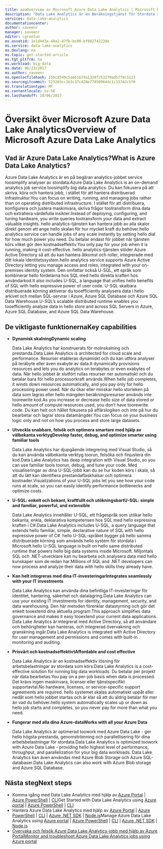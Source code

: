 ```yaml
---
title: aaaOverview av Microsoft Azure Data Lake Analytics | Microsoft Docs
description: "Data Lake Analytics är en Beräkningstjänst för Stordata som låter dig använda data toodrive företaget med hjälp av kunskap från dina data i hello molnet, oavsett dess storlek eller om det är."
services: data-lake-analytics
documentationcenter: 
author: saveenr
manager: saveenr
editor: cgronlun
ms.assetid: 1e1d443a-48a2-47fb-bc00-bf88274222de
ms.service: data-lake-analytics
ms.devlang: na
ms.topic: get-started-article
ms.tgt_pltfrm: na
ms.workload: big-data
ms.date: 06/23/2017
ms.author: saveenr
ms.openlocfilehash: 15bcd549c5aeb167da1338f253270ad57f8c5123
ms.sourcegitcommit: 523283cc1b3c37c428e77850964dc1c33742c5f0
ms.translationtype: MT
ms.contentlocale: sv-SE
ms.lasthandoff: 10/06/2017
---
```

# <a name="overview-of-microsoft-azure-data-lake-analytics"></a><span data-ttu-id="82f1a-103">Översikt över Microsoft Azure Data Lake Analytics</span><span class="sxs-lookup"><span data-stu-id="82f1a-103">Overview of Microsoft Azure Data Lake Analytics</span></span>
## <a name="what-is-azure-data-lake-analytics"></a><span data-ttu-id="82f1a-104">Vad är Azure Data Lake Analytics?</span><span class="sxs-lookup"><span data-stu-id="82f1a-104">What is Azure Data Lake Analytics?</span></span>
<span data-ttu-id="82f1a-105">Azure Data Lake Analytics är en på begäran analytics-jobbet service toosimplify analyser av stordata.</span><span class="sxs-lookup"><span data-stu-id="82f1a-105">Azure Data Lake Analytics is an on-demand analytics job service toosimplify big data analytics.</span></span> <span data-ttu-id="82f1a-106">Du kan fokusera på att skriva, köra och hantera jobb, i stället för att hantera distribuerad infrastruktur.</span><span class="sxs-lookup"><span data-stu-id="82f1a-106">You can focus on writing, running, and managing jobs rather than on operating distributed infrastructure.</span></span> <span data-ttu-id="82f1a-107">I stället för att distribuera, konfigurera och justera maskinvara, skriva frågor tootransform dina data och extrahera värdefulla insikter.</span><span class="sxs-lookup"><span data-stu-id="82f1a-107">Instead of deploying, configuring, and tuning hardware, you write queries tootransform your data and extract valuable insights.</span></span> <span data-ttu-id="82f1a-108">hello analytics-tjänsten kan hantera jobb av alla skalor direkt genom att ange hello skalan för hur mycket kraft du behöver.</span><span class="sxs-lookup"><span data-stu-id="82f1a-108">hello analytics service can handle jobs of any scale instantly by setting hello dial for how much power you need.</span></span> <span data-ttu-id="82f1a-109">Du betalar endast för jobbet när tjänsten körs vilket gör den kostnadseffektiv.</span><span class="sxs-lookup"><span data-stu-id="82f1a-109">You only pay for your job when it is running, making it cost-effective.</span></span> <span data-ttu-id="82f1a-110">hello analytics-tjänsten stöder Azure Active Directory så att du kan hantera åtkomst och roller, integrerade med ditt lokala identitetssystem.</span><span class="sxs-lookup"><span data-stu-id="82f1a-110">hello analytics service supports Azure Active Directory letting you manage access and roles, integrated with your on-premises identity system.</span></span> <span data-ttu-id="82f1a-111">Den omfattar också U-SQL, ett språk som kombinerar hello fördelarna hos SQL med hello direkta kraften hos användarkod.</span><span class="sxs-lookup"><span data-stu-id="82f1a-111">It also includes U-SQL, a language that unifies hello benefits of SQL with hello expressive power of user code.</span></span> <span data-ttu-id="82f1a-112">U-SQL skalbara distribuerade körning aktiverar du tooefficiently analysera data i hello arkivet och mellan SQL-servrar i Azure, Azure SQL Database och Azure SQL Data Warehouse.</span><span class="sxs-lookup"><span data-stu-id="82f1a-112">U-SQL’s scalable distributed runtime enables you tooefficiently analyze data in hello store and across SQL Servers in Azure, Azure SQL Database, and Azure SQL Data Warehouse.</span></span>

## <a name="key-capabilities"></a><span data-ttu-id="82f1a-113">De viktigaste funktionerna</span><span class="sxs-lookup"><span data-stu-id="82f1a-113">Key capabilities</span></span>
* <span data-ttu-id="82f1a-114">**Dynamisk skalning**</span><span class="sxs-lookup"><span data-stu-id="82f1a-114">**Dynamic scaling**</span></span>
  
    <span data-ttu-id="82f1a-115">Data Lake Analytics har konstruerats för molnskalning och prestanda.</span><span class="sxs-lookup"><span data-stu-id="82f1a-115">Data Lake Analytics is architected for cloud scale and performance.</span></span>  <span data-ttu-id="82f1a-116">Resurser etableras dynamiskt och du kan utföra analyser på terabyte eller även exabyte av data.</span><span class="sxs-lookup"><span data-stu-id="82f1a-116">It dynamically provisions resources and lets you do analytics on terabytes or even exabytes of data.</span></span> <span data-ttu-id="82f1a-117">När hello jobbet är slutfört rullas resurser ner automatiskt och du betalar bara för hello processorkraft används.</span><span class="sxs-lookup"><span data-stu-id="82f1a-117">When hello job completes, it winds down resources automatically, and you pay only for hello processing power used.</span></span> <span data-ttu-id="82f1a-118">När du ökar eller minskar hello storleken på data som lagras eller hello mängden beräkningsresurser används inte toorewrite kod.</span><span class="sxs-lookup"><span data-stu-id="82f1a-118">As you increase or decrease hello size of data stored or hello amount of compute resources used, you don’t have toorewrite code.</span></span> <span data-ttu-id="82f1a-119">Du kan helt och hållet fokusera på affärslogiken och inte på hur du bearbetar och lagrar stora datamängder.</span><span class="sxs-lookup"><span data-stu-id="82f1a-119">You can focus on your business logic only and not on how you process and store large datasets.</span></span>
* <span data-ttu-id="82f1a-120">**Utveckla snabbare, felsök och optimera smartare med hjälp av välbekanta verktyg**</span><span class="sxs-lookup"><span data-stu-id="82f1a-120">**Develop faster, debug, and optimize smarter using familiar tools**</span></span>
  
    <span data-ttu-id="82f1a-121">Data Lake Analytics har djupgående integrering med Visual Studio, så du kan använda välbekanta verktyg toorun, felsöka och finjustera din kod.</span><span class="sxs-lookup"><span data-stu-id="82f1a-121">Data Lake Analytics has deep integration with Visual Studio, so you can use familiar tools toorun, debug, and tune your code.</span></span> <span data-ttu-id="82f1a-122">Med visualiseringar av dina U-SQL-jobb kan du se hur koden körs i skala, så att du lätt kan identifiera prestandaflaskhalsar och optimera kostnader.</span><span class="sxs-lookup"><span data-stu-id="82f1a-122">Visualizations of your U-SQL jobs let you see how your code runs at scale, so you can easily identify performance bottlenecks and optimize costs.</span></span>
* <span data-ttu-id="82f1a-123">**U-SQL: enkelt och bekant, kraftfullt och utökningsbart**</span><span class="sxs-lookup"><span data-stu-id="82f1a-123">**U-SQL: simple and familiar, powerful, and extensible**</span></span>
  
    <span data-ttu-id="82f1a-124">Data Lake Analytics innehåller U-SQL, ett frågespråk som utökar hello bekanta, enkla, deklarativa kompetensen hos SQL med hello expressiva kraften i C#.</span><span class="sxs-lookup"><span data-stu-id="82f1a-124">Data Lake Analytics includes U-SQL, a query language that extends hello familiar, simple, declarative nature of SQL with hello expressive power of C#.</span></span> <span data-ttu-id="82f1a-125">hello U-SQL-språket bygger på hello samma distribuerade körning som används hello system för stordata i Microsoft.</span><span class="sxs-lookup"><span data-stu-id="82f1a-125">hello U-SQL language is built on hello same distributed runtime that powers hello big data systems inside Microsoft.</span></span> <span data-ttu-id="82f1a-126">Miljontals SQL och .NET-utvecklare kan nu bearbeta och analysera data med hello kunskaper som de redan har.</span><span class="sxs-lookup"><span data-stu-id="82f1a-126">Millions of SQL and .NET developers can now process and analyze their data with hello skills they already have.</span></span>
* <span data-ttu-id="82f1a-127">**Kan helt integreras med dina IT-investeringar**</span><span class="sxs-lookup"><span data-stu-id="82f1a-127">**Integrates seamlessly with your IT investments**</span></span>
  
    <span data-ttu-id="82f1a-128">Data Lake Analytics kan använda dina befintliga IT-investeringar för identitet, hantering, säkerhet och datalagring.</span><span class="sxs-lookup"><span data-stu-id="82f1a-128">Data Lake Analytics can use your existing IT investments for identity, management, security, and data warehousing.</span></span> <span data-ttu-id="82f1a-129">Den här metoden förenklar datastyrning och gör det enkelt tooextend dina aktuella program.</span><span class="sxs-lookup"><span data-stu-id="82f1a-129">This approach simplifies data governance and makes it easy tooextend your current data applications.</span></span> <span data-ttu-id="82f1a-130">Data Lake Analytics är integrerat med Active Directory, så att användare och behörigheter kan hanteras, och integrerad övervakning och granskning ingår.</span><span class="sxs-lookup"><span data-stu-id="82f1a-130">Data Lake Analytics is integrated with Active Directory for user management and permissions and comes with built-in monitoring and auditing.</span></span>
* <span data-ttu-id="82f1a-131">**Prisvärt och kostnadseffektivt**</span><span class="sxs-lookup"><span data-stu-id="82f1a-131">**Affordable and cost effective**</span></span>
  
    <span data-ttu-id="82f1a-132">Data Lake Analytics är en kostnadseffektiv lösning för arbetsbelastningar av stordata som körs.</span><span class="sxs-lookup"><span data-stu-id="82f1a-132">Data Lake Analytics is a cost-effective solution for running big data workloads.</span></span> <span data-ttu-id="82f1a-133">Du betalar per projekt när data bearbetas.</span><span class="sxs-lookup"><span data-stu-id="82f1a-133">You pay on a per-job basis when data is processed.</span></span> <span data-ttu-id="82f1a-134">Det krävs ingen maskinvara, licenser eller tjänstspecifikt supportavtal.</span><span class="sxs-lookup"><span data-stu-id="82f1a-134">No hardware, licenses, or service-specific support agreements are required.</span></span> <span data-ttu-id="82f1a-135">hello systemet skalas automatiskt uppåt eller nedåt som hello jobbet startas och är klar så att du aldrig betalar för mer än vad du behöver.</span><span class="sxs-lookup"><span data-stu-id="82f1a-135">hello system automatically scales up or down as hello job starts and completes, so you never pay for more than what you need.</span></span>
* <span data-ttu-id="82f1a-136">**Fungerar med alla dina Azure-data**</span><span class="sxs-lookup"><span data-stu-id="82f1a-136">**Works with all your Azure Data**</span></span>
  
    <span data-ttu-id="82f1a-137">Data Lake Analytics är optimerad toowork med Azure Data Lake - ger hello högsta prestanda, genomströmning och parallellisering för dina arbetsbelastningar för stordata.</span><span class="sxs-lookup"><span data-stu-id="82f1a-137">Data Lake Analytics is optimized toowork with Azure Data Lake - providing hello highest level of performance, throughput, and parallelization for your big data workloads.</span></span>  <span data-ttu-id="82f1a-138">Data Lake Analytics kan även användas med Azure Blob Storage och Azure SQL-databaser.</span><span class="sxs-lookup"><span data-stu-id="82f1a-138">Data Lake Analytics can also work with Azure Blob storage and Azure SQL Database.</span></span>

## <a name="next-steps"></a><span data-ttu-id="82f1a-139">Nästa steg</span><span class="sxs-lookup"><span data-stu-id="82f1a-139">Next steps</span></span>
 
  * <span data-ttu-id="82f1a-140">Komma igång med Data Lake Analytics med hjälp av [Azure Portal](data-lake-analytics-get-started-portal.md) | [Azure PowerShell](data-lake-analytics-get-started-powershell.md) | [CLI](data-lake-analytics-get-started-cli2.md)</span><span class="sxs-lookup"><span data-stu-id="82f1a-140">Get Started with Data Lake Analytics using [Azure portal](data-lake-analytics-get-started-portal.md) | [Azure PowerShell](data-lake-analytics-get-started-powershell.md) | [CLI](data-lake-analytics-get-started-cli2.md)</span></span>
  * <span data-ttu-id="82f1a-141">Hantera Azure Data Lake Analytics med hjälp av [Azure Portal](data-lake-analytics-manage-use-portal.md) | [Azure PowerShell](data-lake-analytics-manage-use-powershell.md) | [CLI](data-lake-analytics-manage-use-cli.md) | [Azure .NET SDK](data-lake-analytics-manage-use-dotnet-sdk.md) | [Node.js](data-lake-analytics-manage-use-nodejs.md)</span><span class="sxs-lookup"><span data-stu-id="82f1a-141">Manage Azure Data Lake Analytics using [Azure portal](data-lake-analytics-manage-use-portal.md) | [Azure PowerShell](data-lake-analytics-manage-use-powershell.md) | [CLI](data-lake-analytics-manage-use-cli.md) | [Azure .NET SDK](data-lake-analytics-manage-use-dotnet-sdk.md) | [Node.js](data-lake-analytics-manage-use-nodejs.md)</span></span>
  * [<span data-ttu-id="82f1a-142">Övervaka och felsök Azure Data Lake Analytics-jobb med hjälp av Azure Portal</span><span class="sxs-lookup"><span data-stu-id="82f1a-142">Monitor and troubleshoot Azure Data Lake Analytics jobs using Azure portal</span></span>](data-lake-analytics-monitor-and-troubleshoot-jobs-tutorial.md) 
